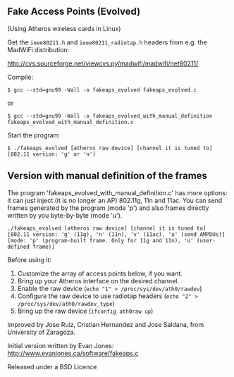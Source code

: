 Fake Access Points (Evolved)
----------------------------
(Using Atheros wireless cards in Linux)

Get the `ieee80211.h` and `ieee80211_radiotap.h` headers from e.g. the MadWiFi distribution:

http://cvs.sourceforge.net/viewcvs.py/madwifi/madwifi/net80211/

Compile:

```
$ gcc --std=gnu99 -Wall -o fakeaps_evolved fakeaps_evolved.c
```
or
```
$ gcc --std=gnu99 -Wall -o fakeaps_evolved_with_manual_definition fakeaps_evolved_with_manual_definition.c
```

Start the program

```
$ ./fakeaps_evolved [atheros raw device] [channel it is tuned to] [802.11 version: 'g' or 'n']
```

Version with manual definition of the frames
--------------------------------------------
The program 'fakeaps_evolved_with_manual_definition.c' has more options: it can just inject (it is no longer an AP) 802.11g, 11n and 11ac. You can send frames generated by the program (mode 'p') and also frames directly written by you byte-by-byte (mode 'u').

```
./fakeaps_evolved [atheros raw device] [channel it is tuned to] [802.11 version: 'g' (11g), 'n' (11n), 'v' (11ac), 'a' (send AMPDUs)] [mode: 'p' (program-built frame. Only for 11g and 11n), 'u' (user-defined frame)]
```


Before using it:
1. Customize the array of access points below, if you want.
2. Bring up your Atheros interface on the desired channel.
3. Enable the raw device (`echo "1" > /proc/sys/dev/ath0/rawdev`)
4. Configure the raw device to use radiotap headers (`echo "2" > /proc/sys/dev/ath0/rawdev_type`)
5. Bring up the raw device (`ifconfig ath0raw up`)


Improved by Jose Ruiz, Cristian Hernandez and Jose Saldana, from University of Zaragoza.

Initial version written by Evan Jones: http://www.evanjones.ca/software/fakeaps.c

Released under a BSD Licence
